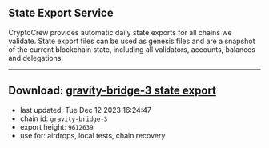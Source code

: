 ## State Export Service
CryptoCrew provides automatic daily state exports for all chains we validate. State export files can be used as genesis files and are a snapshot of the current blockchain state, including all validators, accounts, balances and delegations.

---
**Download: [gravity-bridge-3 state export](https://dl.ccvalidators.com/SERVICE/gravitybridge/gravity-bridge-3_export_9612639.json)**
---

- last updated: Tue Dec 12 2023 16:24:47
- chain id: `gravity-bridge-3`
- export height: `9612639`
- use for: airdrops, local tests, chain recovery
